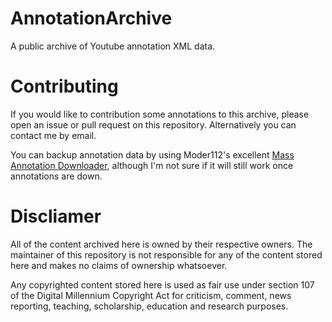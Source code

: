 # AnnotationArchive
A public archive of Youtube annotation XML data.

# Contributing
If you would like to contribution some annotations to this archive, please open an issue or pull request on this repository. Alternatively you can contact me by email.

You can backup annotation data by using Moder112's excellent [Mass Annotation Downloader](https://github.com/Moder112/MassAnnotationDownloader/releases), although I'm not sure if it will still work once annotations are down.

# Discliamer
All of the content archived here is owned by their respective owners. The maintainer of this repository is not responsible for any of the content stored here and makes no claims of ownership whatsoever.

Any copyrighted content stored here is used as fair use under section 107 of the Digital Millennium Copyright Act for criticism, comment, news reporting, teaching, scholarship, education and research purposes.
